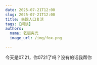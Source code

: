 ```yaml
---
date: 2025-07-21T12:00
slug: 2025-07-21T12:00
title: 失踪人口复活
tags: [闲谈]
authors:
  name: 乾狐离光
  image_url: /img/fox.png

---
```


今天是07.21，你0721了吗？没有的话我帮你